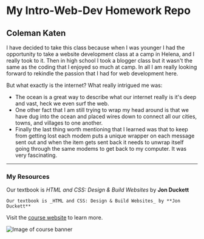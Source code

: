 # My Intro-Web-Dev Homework Repo

## Coleman Katen

I have decided to take this class because when I was younger I had the opportunity to take a website development class at a camp in Helena, and
I really took to it.  Then in high school I took a blogger class but it wasn't the same as the coding that I enjoyed so much at camp. In all I am
really looking forward to rekindle the passion that I had for web development here.

But what exactly is the internet? What really intrigued me was:

- The ocean is a great way to describe what our internet really is it's deep and vast, heck we even surf the web.
- One other fact that I am still trying to wrap my head around is that we have dug into the ocean and placed wires down to connect all our cities, towns, and villages to one another.
- Finally the last thing worth mentioning that I learned was that to keep from getting lost each modem puts a unique wrapper on each message sent out and when the item gets sent back it needs to unwrap itself going through
the same modems to get back to my computer. It was very fascinating.

---

### My Resources

Our textbook is _HTML and CSS: Design & Build Websites_ by **Jon Duckett**

```
Our textbook is _HTML and CSS: Design & Build Websites_ by **Jon Duckett**
```
Visit the [course website](https://media-ed-online.github.io/intro-web-dev/) to learn more.

![Image of course banner](http://bit.ly/2DIVG46)
